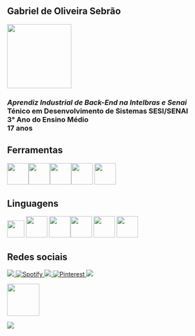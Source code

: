 ## Gabriel de Oliveira Sebrão 

<img src="https://64.media.tumblr.com/9be964b265d20029abdf405cbe4b2ce4/4ea248d871d20542-9f/s1280x1920/e365b97b2ccf6f8abbd0a4db94fc0619257c3179.gif" width=150px/>

### ***Aprendiz Industrial de Back-End na Intelbras e Senai***<br> Ténico em Desenvolvimento de Sistemas SESI/SENAI <br> 3° Ano do Ensino Médio <br> 17 anos
## **Ferramentas**
<img src="https://www.vectorlogo.zone/logos/git-scm/git-scm-icon.svg" width=50px/><img src="https://static-00.iconduck.com/assets.00/eclipse-icon-2048x1917-1gxxm36r.png" width=50px/><img src="https://upload.vectorlogo.zone/logos/visualstudio_code/images/a4381320-f83c-4a29-9db3-b241c1d096b1.svg" width=50px/><img src="https://upload.wikimedia.org/wikipedia/commons/thumb/5/59/Visual_Studio_Icon_2019.svg/512px-Visual_Studio_Icon_2019.svg.png" width=50px/> <img src="https://upload.wikimedia.org/wikipedia/commons/thumb/1/1d/PyCharm_Icon.svg/512px-PyCharm_Icon.svg.png" width=50px/>
## **Linguagens**
<img src="https://upload.wikimedia.org/wikipedia/commons/thumb/c/c3/Python-logo-notext.svg/1869px-Python-logo-notext.svg.png" width=40px/> <img src="https://upload.wikimedia.org/wikipedia/commons/thumb/1/18/ISO_C%2B%2B_Logo.svg/1822px-ISO_C%2B%2B_Logo.svg.png" width=50px/> <img src="https://cdn.icon-icons.com/icons2/2415/PNG/512/java_original_wordmark_logo_icon_146459.png" width=50px/><img src="https://upload.wikimedia.org/wikipedia/commons/6/6a/JavaScript-logo.png" width=50px/> <img src="https://www.vectorlogo.zone/logos/w3_html5/w3_html5-icon.svg" width=50px/> <img src="https://www.vectorlogo.zone/logos/w3_css/w3_css-icon.svg" width=50px/> 

## **Redes sociais**
<a href="https://instagram.com/gabwlfgrl" target="_blank"> <img src= "https://img.shields.io/badge/Instagram-E4405F.svg?style=for-the-badge&logo=Instagram&logoColor=white">
<a href="https://open.spotify.com/user/ofq3ca0anjo3wx75yndohtm88" target="_blank">![Spotify](https://img.shields.io/badge/Spotify-1ED760?style=for-the-badge&logo=spotify&logoColor=white)
<a href="https://www.last.fm/pt/user/omorismt" target="_blank"> <img src= "https://img.shields.io/badge/Last.fm-D51007.svg?style=for-the-badge&logo=lastdotfm&logoColor=white">
<a href="https://br.pinterest.com/gabrielsebrao/" target="_blank"> ![Pinterest](https://img.shields.io/badge/Pinterest-%23E60023.svg?style=for-the-badge&logo=Pinterest&logoColor=white)
<a href="https://www.duolingo.com/profile/kelsmt" target="_blank"> <img src= "https://img.shields.io/badge/Duolingo-58CC02.svg?style=for-the-badge&logo=Duolingo&logoColor=white">

<img src="https://nasyoongi.carrd.co/assets/images/image01.gif?v=ed878ae6" width=75px/>

[![](https://visitcount.itsvg.in/api?id=gabrielsebrao&label=Profile%20Views&color=10&icon=7&pretty=true)](https://visitcount.itsvg.in)
